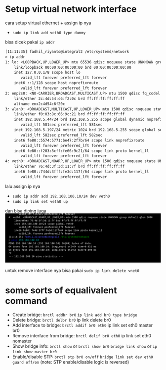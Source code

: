 # Setup virtual network interface

cara setup virtual ethernet + assign ip nya
- `sudo ip link add veth0 type dummy`

bisa dicek pakai `ip addr`
```txt
[11:11:35] fadhil_riyanto@integral2 /etc/systemd/network  
> ip addr
1: lo: <LOOPBACK,UP,LOWER_UP> mtu 65536 qdisc noqueue state UNKNOWN group default qlen 1000
    link/loopback 00:00:00:00:00:00 brd 00:00:00:00:00:00
    inet 127.0.0.1/8 scope host lo
       valid_lft forever preferred_lft forever
    inet6 ::1/128 scope host noprefixroute 
       valid_lft forever preferred_lft forever
2: enp2s0: <NO-CARRIER,BROADCAST,MULTICAST,UP> mtu 1500 qdisc fq_codel state DOWN group default qlen 1000
    link/ether 2c:4d:54:c6:f2:0c brd ff:ff:ff:ff:ff:ff
    altname enx2c4d54c6f20c
3: wlan0: <BROADCAST,MULTICAST,UP,LOWER_UP> mtu 1500 qdisc noqueue state UP group default qlen 1000
    link/ether f0:03:8c:66:9c:21 brd ff:ff:ff:ff:ff:ff
    inet 192.168.5.44/24 brd 192.168.5.255 scope global dynamic noprefixroute wlan0
       valid_lft 581sec preferred_lft 581sec
    inet 192.168.5.197/24 metric 1024 brd 192.168.5.255 scope global secondary dynamic wlan0
       valid_lft 582sec preferred_lft 582sec
    inet6 fe80::5574:5771:be47:2f7b/64 scope link noprefixroute 
       valid_lft forever preferred_lft forever
    inet6 fe80::f203:8cff:fe66:9c21/64 scope link proto kernel_ll 
       valid_lft forever preferred_lft forever
4: veth0: <BROADCAST,NOARP,UP,LOWER_UP> mtu 1500 qdisc noqueue state UNKNOWN group default qlen 1000
    link/ether 76:4d:3f:3d:11:7f brd ff:ff:ff:ff:ff:ff
    inet6 fe80::744d:3fff:fe3d:117f/64 scope link proto kernel_ll 
       valid_lft forever preferred_lft forever

```

lalu assign ip nya
- `sudo ip addr add 192.168.100.10/24 dev veth0`
- `sudo ip link set veth0 up`

dan bisa diping juga
![image](../_images/11bb1cc1160be5425a379843f6c2ccef31b6a80cf13b505d842404bd9e9922d4cda2d7e4f0693c4291743e74c3143e20021494aa95a5d380b1b8e3c8.png)

untuk remove interface nya bisa pakai
`sudo ip link delete vnet0`

# some sorts of equalivalent command

- Create bridge: `brctl addbr br0` `ip link add br0 type bridge`
- Delete bridge: `brctl delbr br0`   ip link delete br0
- Add interface to bridge: `brctl addif br0 eth0` ip link set eth0 master br0
- Remove interface from bridge: `brctl delif br0 eth0` ip link set eth0 nomaster
- Show bridge info: `brctl show` or `brctl show br0`  `bridge link show` or `ip link show master br0`
- Enable/disable STP: `brctl stp br0 on/off` `bridge link set dev eth0 guard off/on` (note: STP enable/disable logic is reversed)